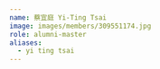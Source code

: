 ```yaml
---
name: 蔡宜庭 Yi-Ting Tsai 
image: images/members/309551174.jpg 
role: alumni-master
aliases:
  - yi ting tsai
---
```

